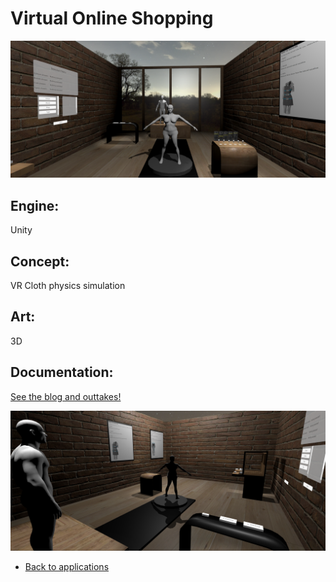 # Virtual Online Shopping

![Virtual Online Shopping](/images/VOS/vosBanner.PNG)

## Engine:
Unity

## Concept:
VR Cloth physics simulation
## Art: 
3D


## Documentation:
[See the blog and outtakes!](/markdown/blog/vosBlog.md)

![Virtual Online Shopping](/images/VOS/vosbanner2.PNG)

- [Back to applications](/markdown/core/applications.md)
